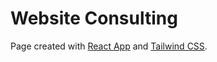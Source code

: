 # Website Consulting

Page created with [React App](https://github.com/facebook/create-react-app) and [Tailwind CSS]().
